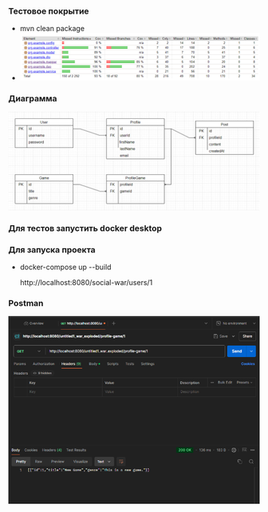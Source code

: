 ### Тестовое покрытие 
- mvn clean package
- ![img.png](img.png)

### Диаграмма
![img_1.png](img_1.png)

### Для тестов запустить docker desktop

### Для запуска проекта
- docker-compose up --build

  http://localhost:8080/social-war/users/1

### Postman
![img_2.png](img_2.png)
